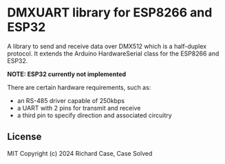 # DMXUART library for ESP8266 and ESP32

A library to send and receive data over DMX512 which is a half-duplex protocol.
It extends the Arduino HardwareSerial class for the ESP8266 and ESP32.

**NOTE: ESP32 currently not implemented**

There are certain hardware requirements, such as:
 - an RS-485 driver capable of 250kbps
 - a UART with 2 pins for transmit and receive
 - a third pin to specify direction and associated circuitry

## License

MIT
Copyright (c) 2024 Richard Case, Case Solved
